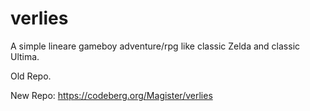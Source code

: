 # verlies
A simple lineare gameboy adventure/rpg like classic Zelda and classic Ultima.

Old Repo.

New Repo: https://codeberg.org/Magister/verlies
 
